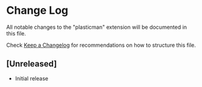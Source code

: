 # Change Log

All notable changes to the "plasticman" extension will be documented in this file.

Check [Keep a Changelog](http://keepachangelog.com/) for recommendations on how to structure this file.

## [Unreleased]

- Initial release
